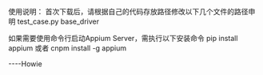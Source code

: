 使用说明：
首次下载后，请根据自己的代码存放路径修改以下几个文件的路径申明
test_case.py
base_driver

如果需要使用命令行启动Appium Server，需执行以下安装命令
pip install appium 或者 cnpm install -g appium

----Howie